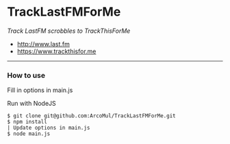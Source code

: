 # TrackLastFMForMe

_Track LastFM scrobbles to TrackThisForMe_

* http://www.last.fm  
* https://www.trackthisfor.me

---

### How to use

Fill in options in main.js

Run with NodeJS

```
$ git clone git@github.com:ArcoMul/TrackLastFMForMe.git  
$ npm install  
| Update options in main.js  
$ node main.js
```
